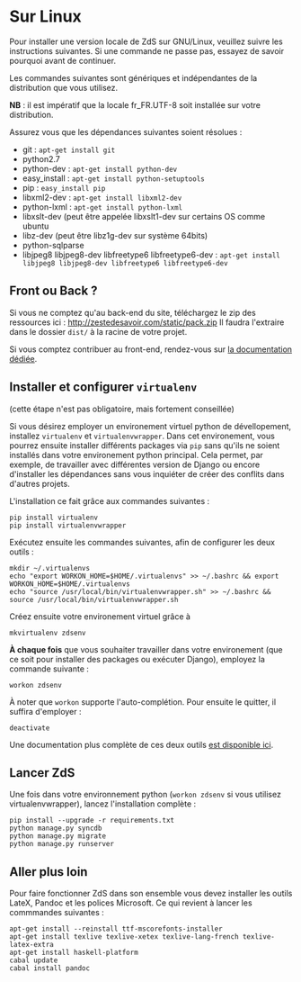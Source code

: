 # Sur Linux

Pour installer une version locale de ZdS sur GNU/Linux, veuillez suivre les instructions suivantes.
Si une commande ne passe pas, essayez de savoir pourquoi avant de continuer.

Les commandes suivantes sont génériques et indépendantes de la distribution que vous utilisez.

**NB** : il est impératif que la locale fr_FR.UTF-8 soit installée sur votre distribution.

Assurez vous que les dépendances suivantes soient résolues :
- git : `apt-get install git`
- python2.7
- python-dev : `apt-get install python-dev`
- easy_install : `apt-get install python-setuptools`
- pip : `easy_install pip`
- libxml2-dev : `apt-get install libxml2-dev`
- python-lxml : `apt-get install python-lxml`
- libxslt-dev (peut être appelée libxslt1-dev sur certains OS comme ubuntu
- libz-dev (peut être libz1g-dev sur système 64bits)
- python-sqlparse
- libjpeg8 libjpeg8-dev libfreetype6 libfreetype6-dev : `apt-get install libjpeg8 libjpeg8-dev libfreetype6 libfreetype6-dev`

## Front ou Back ?

Si vous ne comptez qu'au back-end du site, téléchargez le zip des ressources ici : http://zestedesavoir.com/static/pack.zip
Il faudra l'extraire dans le dossier `dist/` à la racine de votre projet.

Si vous comptez contribuer au front-end, rendez-vous sur [la documentation dédiée](gulp.md).

## Installer et configurer `virtualenv`

(cette étape n'est pas obligatoire, mais fortement conseillée)

Si vous désirez employer un environement virtuel python de dévellopement, installez `virtualenv` et `virtualenvwrapper`. Dans cet environement, vous pourrez ensuite installer différents packages via `pip` sans qu'ils ne soient installés dans votre environement python principal. Cela permet, par exemple, de travailler avec différentes version de Django ou encore d'installer les dépendances sans vous inquiéter de créer des conflits dans d'autres projets.

L'installation ce fait grâce aux commandes suivantes :

```console
pip install virtualenv
pip install virtualenvwrapper
```

Exécutez ensuite les commandes suivantes, afin de configurer les deux outils :

```console
mkdir ~/.virtualenvs
echo "export WORKON_HOME=$HOME/.virtualenvs" >> ~/.bashrc && export WORKON_HOME=$HOME/.virtualenvs
echo "source /usr/local/bin/virtualenvwrapper.sh" >> ~/.bashrc && source /usr/local/bin/virtualenvwrapper.sh
```

Créez ensuite votre environement virtuel grâce à 

```console
mkvirtualenv zdsenv
```

**À chaque fois** que vous souhaiter travailler dans votre environement (que ce soit pour installer des packages ou exécuter Django), employez la commande suivante :

```console
workon zdsenv
```

À noter que `workon` supporte l'auto-complétion. Pour ensuite le quitter, il suffira d'employer :

```console
deactivate
```

Une documentation plus complète de ces deux outils [est disponible ici](http://docs.python-guide.org/en/latest/dev/virtualenvs/).


## Lancer ZdS

Une fois dans votre environnement python (`workon zdsenv` si vous utilisez virtualenvwrapper), lancez l'installation complète :

```console
pip install --upgrade -r requirements.txt
python manage.py syncdb
python manage.py migrate
python manage.py runserver
```

## Aller plus loin

Pour faire fonctionner ZdS dans son ensemble vous devez installer les outils LateX, Pandoc et les polices Microsoft. Ce qui revient à lancer les commmandes suivantes :

```console
apt-get install --reinstall ttf-mscorefonts-installer
apt-get install texlive texlive-xetex texlive-lang-french texlive-latex-extra
apt-get install haskell-platform
cabal update
cabal install pandoc
```
